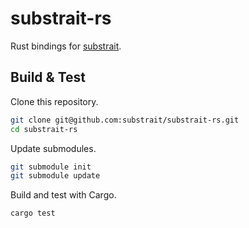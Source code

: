 <!--
// SPDX-License-Identifier: Apache-2.0
-->

# substrait-rs

Rust bindings for [substrait](https://substrait.io/).

## Build & Test

Clone this repository.

```bash
git clone git@github.com:substrait/substrait-rs.git
cd substrait-rs
```

Update submodules.

```bash
git submodule init
git submodule update
```

Build and test with Cargo.

```bash
cargo test
```
